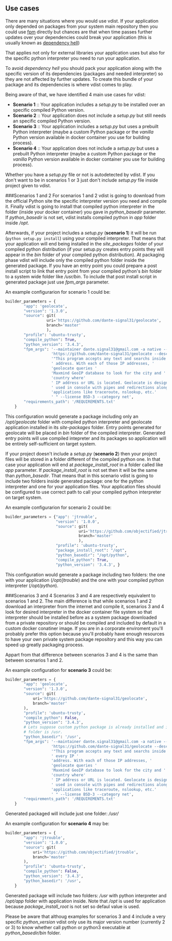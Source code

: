 ## Use cases
There are many situations where you would use vdist. If your application only
depended on packages from your system main repository then you could use
[fpm](https://github.com/jordansissel/fpm) directly but chances are that when
time passes further updates over your dependencies could break your application
(this is usually known as
[dependency hell](https://en.wikipedia.org/wiki/Dependency_hell))

That applies not only for external libraries your application uses but also for
the specific python interpreter you need to run your application.

To avoid *dependency hell* you should pack your application along with the
specific version of its dependencies (packages and needed interpreter) so they
are not affected by further updates. To create this bundle of your package and
its dependencies is where vdist comes to play.

Being aware of that, we have identified 4 main use cases for vdist:
- **Scenario 1** :: Your application includes a *setup.py* to be installed over
an specific compiled Python version.
- **Scenario 2** :: Your application does not include a *setup.py* but still
needs an specific compiled Python version.
- **Scenario 3** :: Your application includes a *setup.py* but uses a prebuilt
Python interpreter (maybe a custom Python package or the *vanilla* Python version
available in docker container you use for building process).
- **Scenario 4** :: Your application does not include a *setup.py* but uses a
prebuilt Python interpreter (maybe a custom Python package or the *vanilla*
Python version available in docker container you use for building process).

Whether you have a *setup.py* file or not is autodetected by vdist. If you don't want
to be in scenarios 1 or 3 just don't include *setup.py* file inside project given
to vdist.

###Scenarios 1 and 2
For scenarios 1 and 2 vdist is going to download from the official Python site
the specific interpreter version you need and compile it. Finally vdist is
going to install that compiled python interpreter in the folder (inside your
docker container) you gave in *python_basedir* parameter. If *python_basedir*
is not set, vdist installs compiled python in *app* folder inside */opt*.

Afterwards, if your project includes a *setup.py* (**scenario 1**) it will be run
(`python setup.py install`) using your compiled interpreter. That
means that your application will end being installed in the *site_packages*
folder of your compiled python distribution (if your setup.py creates entry
points they will appear in the *bin* folder of your compiled python distribution).
At packaging phase vdist will include only the compiled python folder inside the
generated package. If you have an entry point you could prepare a post install
script to link that entry point from your compiled python's *bin* folder to a
system wide folder like */usr/bin*. To include that post install script in
generated package just use *fpm_args* parameter.

An example configurarion for scenario 1 could be:
```python
builder_parameters = {
        "app": 'geolocate',
        "version": '1.3.0',
        "source": git(
                  uri='https://github.com/dante-signal31/geolocate',
                  branch='master'
                  ),
        "profile": 'ubuntu-trusty',
        "compile_python": True,
        "python_version": '3.4.3',
        "fpm_args": '--maintainer dante.signal31@gmail.com -a native --url '
                    'https://github.com/dante-signal31/geolocate --description '
                    '"This program accepts any text and searchs inside every IP'
                    ' address. With each of those IP addresses, '
                    'geolocate queries '
                    'Maxmind GeoIP database to look for the city and '
                    'country where'
                    ' IP address or URL is located. Geolocate is designed to be'
                    ' used in console with pipes and redirections along with '
                    'applications like traceroute, nslookup, etc.'
                    ' " --license BSD-3 --category net',
        "requirements_path": '/REQUIREMENTS.txt'
    }
```
This configuration would generate a package including only an */opt/geolocate*
folder with compiled python interpreter and geolocate application installed in
its *site-packages* folder. Entry points generated for geolocate will be placed
in *bin* folder of the compiled interpreter. Generated entry points will use
compiled intepreter and its packages so application will be entirely
self-sufficient on target system.


If your project doesn't include a *setup.py* (**scenario 2**) then your project
files will be stored in a folder different of the compiled python one. In that
case your application will end at *package_install_root* in a folder called
like *app* parameter. If *package_install_root* is not set then it will be the same
than *python_basedir*. That means that in this scenario vdist is going to include
two folders inside generated package: one for the python interpreter and one
for your application files. Your application files should be configured to use
correct path to call your compiled python interpreter on target system.

An example configurarion for scenario 2 could be:
```python
builder_parameters = {"app": 'jtrouble',
                      "version": '1.0.0',
                      "source": git(
                                uri='https://github.com/objectified/jtrouble',
                                branch='master'
                                ),
                      "profile": 'ubuntu-trusty',
                      "package_install_root": "/opt",
                      "python_basedir": "/opt/python",
                      "compile_python": True,
                      "python_version": '3.4.3', }
```
This configuration would generate a package including two folders: the one with
your application (*/opt/jtrouble*) and the one with your compiled python
interpreter (*/opt/python*).

###Scenarios 3 and 4
Scenarios 3 and 4 are respectively equivalent to scenarios 1 and 2. The main
difference is that while scenarios 1 and 2 download an interpreter from the
internet and compile it, scenarios 3 and 4 look for desired interpreter in the
docker container file system so that interpreter should be installed before
as a system package downloaded from a private repository or should be compiled
and included by default in a custom docker conatiner image. If you are in a
corporate enviroment you'll probably prefer this option because you'll probably
have enough resources to have your own private system package repository and
this way you can speed up greatly packaging process.

Appart from that difference between scenarios 3 and 4 is the same than between
scenarios 1 and 2.

An example configuration for **scenario 3** could be:
```python
builder_parameters = {
        "app": 'geolocate',
        "version": '1.3.0',
        "source": git(
            uri='https://github.com/dante-signal31/geolocate',
            branch='master'
        ),
        "profile": 'ubuntu-trusty',
        "compile_python": False,
        "python_version": '3.4.3',
        # Lets suppose custom python package is already installed and its root
        # folder is /usr.
        "python_basedir": '/usr',
        "fpm_args": '--maintainer dante.signal31@gmail.com -a native --url '
                    'https://github.com/dante-signal31/geolocate --description '
                    '"This program accepts any text and searchs inside'
                    ' every IP '
                    'address. With each of those IP addresses, '
                    'geolocate queries '
                    'Maxmind GeoIP database to look for the city and '
                    'country where'
                    ' IP address or URL is located. Geolocate is designed to be'
                    ' used in console with pipes and redirections along with '
                    'applications like traceroute, nslookup, etc.'
                    ' " --license BSD-3 --category net',
        "requirements_path": '/REQUIREMENTS.txt'
    }
```
Generated packaged will include just one folder: */usr/*

An example configuration for **scenario 4** may be:
```python
builder_parameters = {
        "app": 'jtrouble',
        "version": '1.0.0',
        "source": git(
            uri='https://github.com/objectified/jtrouble',
            branch='master'
        ),
        "profile": 'ubuntu-trusty',
        "compile_python": False,
        "python_version": '3.4.3',
        "python_basedir": '/usr',
    }
```
Generated package will include two folders: */usr* with python interpreter and
*/opt/app* folder with application inside. Note that */opt* is used for
application because *package_install_root* is not set so defaul value is used.

Please be aware that althoug examples for scenarios 3 and 4 include a very
specific *python_version* vdist only use its major version number (currently 2
or 3) to know whether call python or python3 executable at *python_basedir/bin*
folder.


